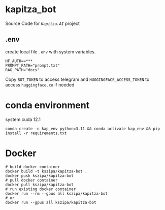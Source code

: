 # kapitza_bot
Source Code for _`Kapitza.AI`_ project
## .env
create local file `.env` with system variables.
```BOT_TOKEN=***
HF_AUTH==***
PROMPT_PATH="prompt.txt"
RAG_PATH="docs"
```
Copy `BOT_TOKEN` to access telegram and
`HUGGINGFACE_ACCESS_TOKEN` to access `huggingface.co` if needed

# conda environment
system cuda 12.1
```
conda create -n kap_env python=3.11 && conda activate kap_env && pip install -r requirements.txt
```

# Docker
```
# build docker container
docker build -t kszipa/kapitza-bot .
docker push kszipa/kapitza-bot
# pull docker container
docker pull kszipa/kapitza-bot
# run existing docker container
docker run --rm --gpus all kszipa/kapitza-bot
# or
docker run --gpus all kszipa/kapitza-bot
```

